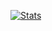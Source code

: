 [![Stats](https://github-readme-stats.vercel.app/api?username=zxx43&show_icons=true&count_private=true&theme=radical)](https://github.com/zxx43)
<!---
zxx43/zxx43 is a ✨ special ✨ repository because its `README.md` (this file) appears on your GitHub profile.
You can click the Preview link to take a look at your changes.
--->
